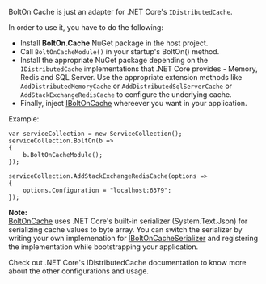 BoltOn Cache is just an adapter for .NET Core's `IDistributedCache`.

In order to use it, you have to do the following:

* Install **BoltOn.Cache** NuGet package in the host project.
* Call `BoltOnCacheModule()` in your startup's BoltOn() method. 
* Install the appropriate NuGet package depending on the `IDistributedCache` implementations that .NET Core provides - Memory, Redis and SQL Server. Use the appropriate extension methods like `AddDistributedMemoryCache` or `AddDistributedSqlServerCache` or `AddStackExchangeRedisCache` to configure the underlying cache. 
* Finally, inject [IBoltOnCache](https://github.com/gokulm/BoltOn/blob/master/src/BoltOn/Cache/IBoltOnCache.cs) whereever you want in your application.

Example:

    var serviceCollection = new ServiceCollection();
    serviceCollection.BoltOn(b =>
    {
        b.BoltOnCacheModule();
    });

    serviceCollection.AddStackExchangeRedisCache(options =>
    {
        options.Configuration = "localhost:6379";
    });

**Note:**
<br />
[BoltOnCache](https://github.com/gokulm/BoltOn/blob/master/src/BoltOn.Cache/BoltOnCache.cs) uses .NET Core's built-in serializer (System.Text.Json) for serializing cache values to byte array. You can switch the serializer by writing your own implemenation for [IBoltOnCacheSerializer](https://github.com/gokulm/BoltOn/blob/master/src/BoltOn.Cache/BoltOnCacheSerializer.cs) and registering the implementation while bootstrapping your application.

Check out .NET Core's IDistributedCache documentation to know more about the other configurations and usage.